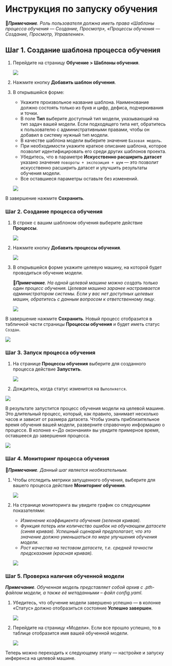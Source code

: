 # Инструкция по запуску обучения

:large_blue_diamond:***Примечание**. Роль пользователя должна иметь права «Шаблоны процесса обучения — Создание, Просмотр», «Процессы обучения — Создание, Просмотр, Управление».*

## Шаг 1. Создание шаблона процесса обучения

1. Перейдите на страницу **Обучение > Шаблоны обучения**.

   ![](<../../../../.gitbook/assets1/primo-ai//user-guide/training-page.png>)

1. Нажмите кнопку **Добавить шаблон обучения**.
1. В открывшейся форме:
   * Укажите произвольное название шаблона. Наименование должно состоять только из букв и цифр, дефиса, подчеркивания и точки.
   * В поле **Тип** выберите доступный тип модели, указывающий на тип задач вашей модели. Если подходящего типа нет, обратитесь к пользователю с административными правами, чтобы он добавил в систему нужный тип модели.
   * В качестве шаблона модели выберите значение `Базовая модель`.
   * При необходимости укажите краткое описание шаблона, которое позволит идентифицировать его среди других шаблонов проекта.
   * Убедитесь, что в параметре **Искусственно расширить датасет** указано значение `повороты + экспозиция + шум` — это позволит искусственно расширить датасет и улучшить результаты обучения модели.
   * Все оставшиеся параметры оставьте без изменений.

   ![](<../../../../.gitbook/assets1/primo-ai/classifier-add-training-templates.png>) 

В завершение нажмите **Сохранить**.


### Шаг 2. Создание процесса обучения

1. В строке с вашим шаблоном обучения выберите действие **Процессы**.

   ![](<../../../../.gitbook/assets1/primo-ai/class-goto-training-proccesses.png>) 

1. Нажмите кнопку **Добавить процессы обучения**.
  
   ![](<../../../../.gitbook/assets1/primo-ai/class-add-training-proccess.png>) 

1. В открывшейся форме укажите целевую машину, на которой будет проводиться обучение модели.

   :large_orange_diamond:***Примечание**. На одной целевой машине можно создать только один процесс обучения. Целевая машина заранее настраивается администратором системы. Если у вас нет доступных целевых машин, обратитесь с данным вопросом к ответственному лицу*.

   ![](<../../../../.gitbook/assets1/primo-ai//user-guide/add-training-process-form.png>)
   
В завершение нажмите **Сохранить**. Новый процесс отобразится в табличной части страницы **Процессы обучения** и будет иметь статус `Создан`.

![](<../../../../.gitbook/assets1/primo-ai/class-training-processadded.png>) 


### Шаг 3. Запуск процесса обучения

1. На странице **Процессы обучения** выберите для созданного процесса действие **Запустить**.

   ![](<../../../../.gitbook/assets1/primo-ai//user-guide/actions-with-training-process.png>)

1. Дождитесь, когда статус изменится на `Выполняется`.

![](<../../../../.gitbook/assets1/primo-ai/class-training-process-is-running.png>) 

В результате запустится процесс обучения модели на целевой машине. Это длительный процесс, который, как правило, занимает несколько часов и зависит от размера датасета. Чтобы узнать приблизительное время обучения вашей модели, разверните справочную информацию о процессе. В колонке «~До окончания» вы увидите примерное время, оставшееся до завершения процесса. 

![](<../../../../.gitbook/assets1/primo-ai/class-training-process-timeuntil.png>) 


### Шаг 4. Мониторинг процесса обучения 

:large_blue_diamond:***Примечание**. Данный шаг является необязательным.*

1. Чтобы отследить метрики запущенного обучения, выберите для вашего процесса действие **Мониторинг обучения**.

   ![](<../../../../.gitbook/assets1/primo-ai/class-process-monitoring.png>) 

3. На странице мониторинга вы увидите график со следующими показателями:
   * *Изменение коэффициента обучения (зеленая кривая).*
   * *Функция потерь или количество ошибок на обучающем датасете (синяя кривая). Успешный сценарий предполагает, что это значение должно уменьшаться по мере улучшения обучения модели.*
   * *Рост качества на тестовом датасете, т.е. средней точности предсказания (красная кривая).*

   ![](<../../../../.gitbook/assets1/primo-ai/>) 


### Шаг 5. Проверка наличия обученной модели

***Примечание**. Обученная модель представляет собой архив с .pth-файлом модели, а также её метаданными – файл config.yaml.*

1. Убедитесь, что обучение модели завершено успешно — в колонке «Статус» должно отобразиться состояние **Успешно завершен**.

   ![](<../../../../.gitbook/assets1/primo-ai/class-training-process-success.png>)
   
1. Перейдите на страницу «Модели». Если все прошло успешно, то в таблице отобразится имя вашей обученной модели. 

   ![](<../../../../.gitbook/assets1/primo-ai/class-model-is.png>)

Теперь можно переходить к следующему этапу — настройке и запуску инференса на целевой машине. 
